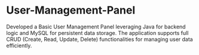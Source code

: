 # User-Management-Panel
Developed a Basic User Management Panel leveraging Java for backend logic and MySQL for persistent data storage. The application supports full CRUD (Create, Read, Update, Delete) functionalities for managing user data efficiently.
